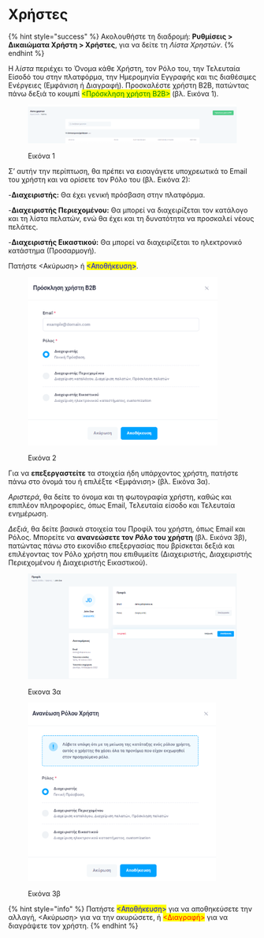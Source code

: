 # Χρήστες

{% hint style="success" %}
Ακολουθήστε τη διαδρομή: **Ρυθμίσεις > Δικαιώματα Χρήστη > Χρήστες**, για να δείτε τη _Λίστα Χρηστών_.
{% endhint %}

Η _λίστα_ περιέχει το Όνομα κάθε Χρήστη, τον Ρόλο του, την Τελευταία Είσοδό του στην πλατφόρμα, την Ημερομηνία Εγγραφής και τις διαθέσιμες Ενέργειες (Εμφάνιση ή Διαγραφή). Προσκαλέστε χρήστη B2B, πατώντας πάνω δεξιά το κουμπί <mark style="color:green;"><Πρόσκληση χρήστη B2B></mark> (βλ. Εικόνα 1).

<figure><img src="../../.gitbook/assets/ScreenHunter 79 (1).png" alt=""><figcaption><p>Εικόνα 1</p></figcaption></figure>

Σ’ αυτήν την περίπτωση, θα πρέπει να εισαγάγετε υποχρεωτικά το Email του χρήστη και να ορίσετε τον Ρόλο του (βλ. Εικόνα 2):

-**Διαχειριστής:** Θα έχει γενική πρόσβαση στην πλατφόρμα.

-**Διαχειριστής Περιεχομένου:** Θα μπορεί να διαχειρίζεται τον κατάλογο και τη λίστα πελατών, ενώ θα έχει και τη δυνατότητα να προσκαλεί νέους πελάτες.

-**Διαχειριστής Εικαστικού:** Θα μπορεί να διαχειρίζεται το ηλεκτρονικό κατάστημα (Προσαρμογή).

Πατήστε <Ακύρωση> ή <mark style="color:blue;"><Αποθήκευση></mark>.

<figure><img src="../../.gitbook/assets/ScreenHunter 80 (1).png" alt="" width="385"><figcaption><p>Εικόνα 2</p></figcaption></figure>

Για να **επεξεργαστείτε** τα στοιχεία ήδη υπάρχοντος χρήστη, πατήστε πάνω στο όνομά του ή επιλέξτε <Εμφάνιση> (βλ. Εικόνα 3α).&#x20;

_Αριστερά_, θα δείτε το όνομα και τη φωτογραφία χρήστη, καθώς και επιπλέον πληροφορίες, όπως Email, Τελευταία είσοδο και Τελευταία ενημέρωση.&#x20;

_Δεξιά_, θα δείτε βασικά στοιχεία του Προφίλ του χρήστη, όπως Email και Ρόλος. Μπορείτε να **ανανεώσετε τον&#x20;**_**Ρόλο**_**&#x20;του χρήστη** (βλ. Εικόνα 3β), πατώντας πάνω στο εικονίδιο επεξεργασίας που βρίσκεται δεξιά και επιλέγοντας τον Ρόλο χρήστη που επιθυμείτε (Διαχειριστής, Διαχειριστής Περιεχομένου ή Διαχειριστής Εικαστικού).

<figure><img src="../../.gitbook/assets/ScreenHunter 852.png" alt=""><figcaption><p>Εικονα 3α</p></figcaption></figure>

<figure><img src="../../.gitbook/assets/ScreenHunter 299.png" alt="" width="382"><figcaption><p>Εικόνα 3β</p></figcaption></figure>

{% hint style="info" %}
Πατήστε <mark style="color:blue;"><Αποθήκευση></mark> για να αποθηκεύσετε την αλλαγή, <Ακύρωση> για να την ακυρώσετε, ή <mark style="color:red;"><Διαγραφή></mark> για να διαγράψετε τον χρήστη.
{% endhint %}
